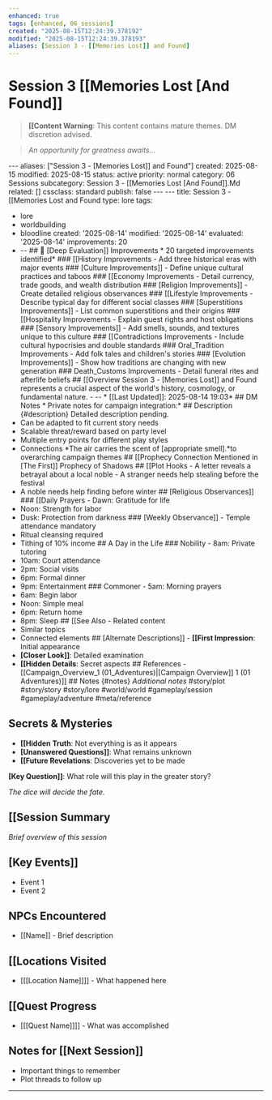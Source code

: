 ```yaml
---
enhanced: true
tags: [enhanced, 06_sessions]
created: "2025-08-15T12:24:39.378192"
modified: "2025-08-15T12:24:39.378193"
aliases: [Session 3 - [[Memories Lost]] and Found]
---
```


# Session 3   [[Memories Lost [And Found]]

> **[[Content Warning**: This content contains mature themes. DM discretion advised.

> *An opportunity for greatness awaits...*

--- aliases: ["Session 3 - [Memories Lost]] and Found"]
created: 2025-08-15
modified: 2025-08-15
status: active
priority: normal
category: 06 Sessions
subcategory: Session 3 - [[Memories Lost [And Found]].Md
related: []
cssclass: standard
publish: false --- --- title: Session 3 - [[Memories Lost and Found
type: lore
tags:
- lore
- worldbuilding
- bloodline created: '2025-08-14'
modified: '2025-08-14'
evaluated: '2025-08-14'
improvements: 20
- -- ## 🔧 [Deep Evaluation]] Improvements * 20 targeted improvements identified* ### [[History Improvements - Add three historical eras with major events ### [Culture Improvements]] - Define unique cultural practices and taboos ### [[Economy Improvements - Detail currency, trade goods, and wealth distribution ### [Religion Improvements]] - Create detailed religious observances ### [[Lifestyle Improvements - Describe typical day for different social classes ### [Superstitions Improvements]] - List common superstitions and their origins ### [[Hospitality Improvements - Explain guest rights and host obligations ### [Sensory Improvements]] - Add smells, sounds, and textures unique to this culture ### [[Contradictions Improvements - Include cultural hypocrisies and double standards ### Oral_Tradition Improvements - Add folk tales and children's stories ### [Evolution Improvements]] - Show how traditions are changing with new generation ### Death_Customs Improvements - Detail funeral rites and afterlife beliefs ## [[Overview Session 3 - [Memories Lost]] and Found represents a crucial aspect of the world's history, cosmology, or fundamental nature. - -- * [[Last Updated]]: 2025-08-14 19:03* ## DM Notes * Private notes for campaign integration:* ## Description {#description} Detailed description pending.
- Can be adapted to fit current story needs
- Scalable threat/reward based on party level
- Multiple entry points for different play styles
- Connections
*The air carries the scent of [appropriate smell].*to overarching campaign themes ## [[Prophecy Connection Mentioned in [The First]] Prophecy of Shadows ## [[Plot Hooks - A letter reveals a betrayal about a local noble - A stranger needs help stealing before the festival
- A noble needs help finding before winter ## [Religious Observances]] ### [[Daily Prayers - Dawn: Gratitude for life
- Noon: Strength for labor
- Dusk: Protection from darkness ### [Weekly Observance]] - Temple attendance mandatory
- Ritual cleansing required
- Tithing of 10% income ## A Day in the Life ### Nobility - 8am: Private tutoring
- 10am: Court attendance
- 2pm: Social visits
- 6pm: Formal dinner
- 9pm: Entertainment ### Commoner - 5am: Morning prayers
- 6am: Begin labor
- Noon: Simple meal
- 6pm: Return home
- 8pm: Sleep ## [[See Also - Related content
- Similar topics
- Connected elements ## [Alternate Descriptions]] - **[[First Impression**: Initial appearance
- **[Closer Look]]**: Detailed examination
- **[[Hidden Details**: Secret aspects ## References - [[Campaign_Overview_1 (01_Adventures)|[Campaign Overview]] 1 (01 Adventures)]] ## Notes {#notes} *Additional notes* #story/plot
#story/story
#story/lore
#world/world
#gameplay/session
#gameplay/adventure
#meta/reference
## Secrets & Mysteries
- **[[Hidden Truth**: Not everything is as it appears
- **[Unanswered Questions]]**: What remains unknown
- **[[Future Revelations**: Discoveries yet to be made

**[Key Question]]**: What role will this play in the greater story?

*The dice will decide the fate.*
## [[Session Summary
*Brief overview of this session*

## [Key Events]]
- Event 1
- Event 2

## NPCs Encountered
- [[Name]] - Brief description

## [[Locations Visited
- [[[Location Name]]]] - What happened here

## [[Quest Progress
- [[[Quest Name]]]] - What was accomplished

## Notes for [[Next Session]]
- Important things to remember
- Plot threads to follow up

---

